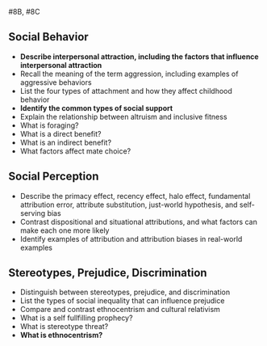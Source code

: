 #8B, #8C
## Social Behavior
- **Describe interpersonal attraction, including the factors that influence interpersonal attraction**
- Recall the meaning of the term aggression, including examples of aggressive behaviors
- List the four types of attachment and how they affect childhood behavior
- **Identify the common types of social support**
- Explain the relationship between altruism and inclusive fitness
- What is foraging?
- What is a direct benefit?
- What is an indirect benefit?
- What factors affect mate choice?

## Social Perception
- Describe the primacy effect, recency effect, halo effect, fundamental attribution error, attribute substitution, just-world hypothesis, and self-serving bias
- Contrast dispositional and situational attributions, and what factors can make each one more likely
- Identify examples of attribution and attribution biases in real-world examples

## Stereotypes, Prejudice, Discrimination
- Distinguish between stereotypes, prejudice, and discrimination
- List the types of social inequality that can influence prejudice
- Compare and contrast ethnocentrism and cultural relativism
- What is a self fullfilling prophecy?
- What is stereotype threat?
- **What is ethnocentrism?**

